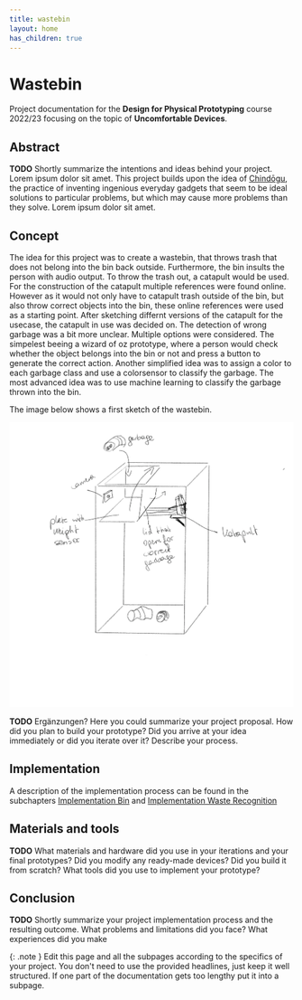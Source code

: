 ```yaml
---
title: wastebin
layout: home
has_children: true
---
```


# Wastebin

Project documentation for the **Design for Physical Prototyping** course 2022/23 focusing on the topic of **Uncomfortable Devices**.

## Abstract

**TODO** Shortly summarize the intentions and ideas behind your project. 
Lorem ipsum dolor sit amet. This project builds upon the idea of [Chindōgu](https://en.wikipedia.org/wiki/Chind%C5%8Dgu), the practice of inventing ingenious everyday gadgets that seem to be ideal solutions to particular problems, but which may cause more problems than they solve. Lorem ipsum dolor sit amet.

## Concept

The idea for this project was to create a wastebin, that throws trash that does not belong into the bin back outside. Furthermore, the bin insults the person with audio output.
To throw the trash out, a catapult would be used. For the construction of the catapult multiple references were found online. However as it would not only have to catapult trash outside of the bin, but also throw correct objects into the bin, these online references were used as a starting point. After sketching differnt versions of the catapult for the usecase, the catapult in use was decided on.
The detection of wrong garbage was a bit more unclear. Multiple options were considered. The simpelest beeing a wizard of oz prototype, where a person would check whether the object belongs into the bin or not and press a button to generate the correct action. Another simplified idea was to assign a color to each garbage class and use a colorsensor to classify the garbage. The most advanced idea was to use machine learning to classify the garbage thrown into the bin.

The image below shows a first sketch of the wastebin.

![FirstSketch](assets/ersteSkizze.png)

**TODO** Ergänzungen? Here you could summarize your project proposal.
How did you plan to build your prototype? 
Did you arrive at your idea immediately or did you iterate over it? Describe your process. 


## Implementation

A description of the implementation process can be found in the subchapters [Implementation Bin](https://annafhub.github.io/dpp_documentation/wastebin/implementation_bin.html) and [Implementation Waste Recognition](https://annafhub.github.io/dpp_documentation/wastebin/implementation_recognition.html)

## Materials and tools

**TODO** What materials and hardware did you use in your iterations and your final prototypes? Did you modify any ready-made devices? Did you build it from scratch? What tools did you use to implement your prototype?

## Conclusion

**TODO** Shortly summarize your project implementation process and the resulting outcome.
What problems and limitations did you face? What experiences did you make 


{: .note }
Edit this page and all the subpages according to the specifics of your project. You don't need to use the provided headlines, just keep it well structured. If one part of the documentation gets too lengthy put it into a subpage.
